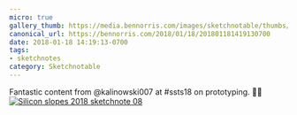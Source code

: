 ```yaml
---
micro: true
gallery_thumb: https://media.bennorris.com/images/sketchnotable/thumbs/silicon-slopes-2018-sketchnote-08.jpg
canonical_url: https://bennorris.com/2018/01/18/201801181419130700
date: 2018-01-18 14:19:13-0700
tags:
- sketchnotes
category: Sketchnotable
---
```


Fantastic content from @kalinowski007 at #ssts18 on prototyping. ✍🏼 [![Silicon slopes 2018 sketchnote 08](https://media.bennorris.com/images/sketchnotable/silicon-slopes-2018/silicon-slopes-2018-sketchnote-08.jpg)](https://media.bennorris.com/images/sketchnotable/silicon-slopes-2018/silicon-slopes-2018-sketchnote-08.jpg)